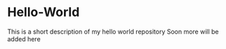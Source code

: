 # Hello-World
This is a short description of my hello world repository
Soon more will be added here
